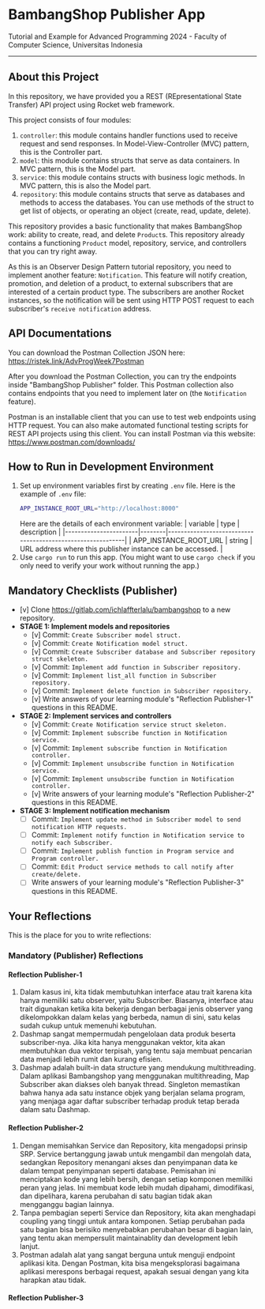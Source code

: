 # BambangShop Publisher App
Tutorial and Example for Advanced Programming 2024 - Faculty of Computer Science, Universitas Indonesia

---

## About this Project
In this repository, we have provided you a REST (REpresentational State Transfer) API project using Rocket web framework.

This project consists of four modules:
1.  `controller`: this module contains handler functions used to receive request and send responses.
    In Model-View-Controller (MVC) pattern, this is the Controller part.
2.  `model`: this module contains structs that serve as data containers.
    In MVC pattern, this is the Model part.
3.  `service`: this module contains structs with business logic methods.
    In MVC pattern, this is also the Model part.
4.  `repository`: this module contains structs that serve as databases and methods to access the databases.
    You can use methods of the struct to get list of objects, or operating an object (create, read, update, delete).

This repository provides a basic functionality that makes BambangShop work: ability to create, read, and delete `Product`s.
This repository already contains a functioning `Product` model, repository, service, and controllers that you can try right away.

As this is an Observer Design Pattern tutorial repository, you need to implement another feature: `Notification`.
This feature will notify creation, promotion, and deletion of a product, to external subscribers that are interested of a certain product type.
The subscribers are another Rocket instances, so the notification will be sent using HTTP POST request to each subscriber's `receive notification` address.

## API Documentations

You can download the Postman Collection JSON here: https://ristek.link/AdvProgWeek7Postman

After you download the Postman Collection, you can try the endpoints inside "BambangShop Publisher" folder.
This Postman collection also contains endpoints that you need to implement later on (the `Notification` feature).

Postman is an installable client that you can use to test web endpoints using HTTP request.
You can also make automated functional testing scripts for REST API projects using this client.
You can install Postman via this website: https://www.postman.com/downloads/

## How to Run in Development Environment
1.  Set up environment variables first by creating `.env` file.
    Here is the example of `.env` file:
    ```bash
    APP_INSTANCE_ROOT_URL="http://localhost:8000"
    ```
    Here are the details of each environment variable:
    | variable              | type   | description                                                |
    |-----------------------|--------|------------------------------------------------------------|
    | APP_INSTANCE_ROOT_URL | string | URL address where this publisher instance can be accessed. |
2.  Use `cargo run` to run this app.
    (You might want to use `cargo check` if you only need to verify your work without running the app.)

## Mandatory Checklists (Publisher)
-   [v] Clone https://gitlab.com/ichlaffterlalu/bambangshop to a new repository.
-   **STAGE 1: Implement models and repositories**
    -   [v] Commit: `Create Subscriber model struct.`
    -   [v] Commit: `Create Notification model struct.`
    -   [v] Commit: `Create Subscriber database and Subscriber repository struct skeleton.`
    -   [v] Commit: `Implement add function in Subscriber repository.`
    -   [v] Commit: `Implement list_all function in Subscriber repository.`
    -   [v] Commit: `Implement delete function in Subscriber repository.`
    -   [v] Write answers of your learning module's "Reflection Publisher-1" questions in this README.
-   **STAGE 2: Implement services and controllers**
    -   [v] Commit: `Create Notification service struct skeleton.`
    -   [v] Commit: `Implement subscribe function in Notification service.`
    -   [v] Commit: `Implement subscribe function in Notification controller.`
    -   [v] Commit: `Implement unsubscribe function in Notification service.`
    -   [v] Commit: `Implement unsubscribe function in Notification controller.`
    -   [v] Write answers of your learning module's "Reflection Publisher-2" questions in this README.
-   **STAGE 3: Implement notification mechanism**
    -   [ ] Commit: `Implement update method in Subscriber model to send notification HTTP requests.`
    -   [ ] Commit: `Implement notify function in Notification service to notify each Subscriber.`
    -   [ ] Commit: `Implement publish function in Program service and Program controller.`
    -   [ ] Commit: `Edit Product service methods to call notify after create/delete.`
    -   [ ] Write answers of your learning module's "Reflection Publisher-3" questions in this README.

## Your Reflections
This is the place for you to write reflections:

### Mandatory (Publisher) Reflections

#### Reflection Publisher-1
1. Dalam kasus ini, kita tidak membutuhkan interface atau trait karena kita hanya memiliki satu observer, yaitu Subscriber. Biasanya, interface atau trait digunakan ketika kita bekerja dengan berbagai jenis observer yang dikelompokkan dalam kelas yang berbeda, namun di sini, satu kelas sudah cukup untuk memenuhi kebutuhan.
2. Dashmap sangat mempermudah pengelolaan data produk beserta subscriber-nya. Jika kita hanya menggunakan vektor, kita akan membutuhkan dua vektor terpisah, yang tentu saja membuat pencarian data menjadi lebih rumit dan kurang efisien.
3. Dashmap adalah built-in data structure yang mendukung multithreading. Dalam aplikasi Bambangshop yang menggunakan multithreading, Map Subscriber akan diakses oleh banyak thread. Singleton memastikan bahwa hanya ada satu instance objek yang berjalan selama program, yang menjaga agar daftar subscriber terhadap produk tetap berada dalam satu Dashmap.

#### Reflection Publisher-2
1. Dengan memisahkan Service dan Repository, kita mengadopsi prinsip SRP. Service bertanggung jawab untuk mengambil dan mengolah data, sedangkan Repository menangani akses dan penyimpanan data ke dalam tempat penyimpanan seperti database. Pemisahan ini menciptakan kode yang lebih bersih, dengan setiap komponen memiliki peran yang jelas. Ini membuat kode lebih mudah dipahami, dimodifikasi, dan dipelihara, karena perubahan di satu bagian tidak akan mengganggu bagian lainnya.
2. Tanpa pembagian seperti Service dan Repository, kita akan menghadapi coupling yang tinggi untuk antara komponen. Setiap perubahan pada satu bagian bisa berisiko menyebabkan perubahan besar di bagian lain, yang tentu akan mempersulit maintainablity dan development lebih lanjut.
3. Postman adalah alat yang sangat berguna untuk menguji endpoint aplikasi kita. Dengan Postman, kita bisa mengeksplorasi bagaimana aplikasi merespons berbagai request, apakah sesuai dengan yang kita harapkan atau tidak.

#### Reflection Publisher-3
